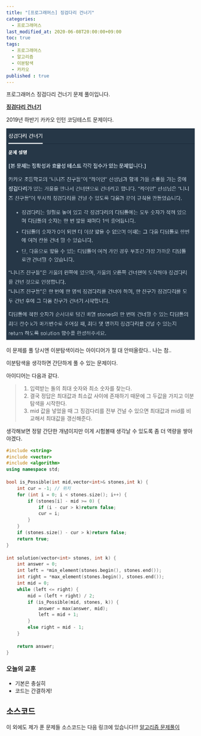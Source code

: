 ```yaml
---
title: "[프로그래머스] 징검다리 건너기"
categories: 
  - 프로그래머스
last_modified_at: 2020-06-08T20:00:00+09:00
toc: true
tags: 
  - 프로그래머스
  - 알고리즘
  - 이분탐색
  - 카카오
published : true
---
```


프로그래머스 징검다리 건너기 문제 풀이입니다. 

**[징검다리 건너기](https://programmers.co.kr/learn/courses/30/lessons/64062)**

2019년 하반기 카카오 인턴 코딩테스트 문제이다. 

![설명](/assets/images/프로그래머스/징검다리_1.png)

이 문제를 풀 당시엔 이분탐색이라는 아이디어가 절 대 안떠올랐다.. 나는 참.. 

이분탐색을 생각하면 간단하게 풀 수 있는 문제이다. 

아이디어는 다음과 같다. 
> 1. 입력받는 돌의 최대 숫자와 최소 숫자를 찾는다. 
> 2. 결국 정답은 최대값과 최소값 사이에 존재하기 때문에 그 두값을 가지고 이분탐색을 시작한다. 
> 3. mid 값을 넣었을 때 그 징검다리를 전부 건널 수 있으면 최대값과 mid를 비교해서 최대값을 갱신해준다. 


생각해보면 정말 간단한 개념이지만 이게 시험볼때 생각날 수 있도록 좀 더 역량을 쌓아야겠다.

```cpp
#include <string>
#include <vector>
#include <algorithm>
using namespace std;

bool is_Possible(int mid,vector<int>& stones,int k) {
	int cur = -1; // 위치
	for (int i = 0; i < stones.size(); i++) {
		if (stones[i] - mid >= 0) {
			if (i - cur > k)return false;
			cur = i;
		}
	}
	if (stones.size() - cur > k)return false;
	return true;
}

int solution(vector<int> stones, int k) {
	int answer = 0;
	int left = *min_element(stones.begin(), stones.end());
	int right = *max_element(stones.begin(), stones.end());
	int mid = 0;
	while (left <= right) {
		mid = (left + right) / 2;
		if (is_Possible(mid, stones, k)) {
			answer = max(answer, mid);
			left = mid + 1;
		}
		else right = mid - 1;
	}
	
	return answer;
}

```

### 오늘의 교훈

- 기본은 충실히 
- 코드는 간결하게!



## 소스코드
이 외에도 제가 푼 문제들 소스코드는 다음 링크에 있습니다!!!
[알고리즘 문제풀이](https://github.com/JooYoung1121/CodingTest_Algorithm)

